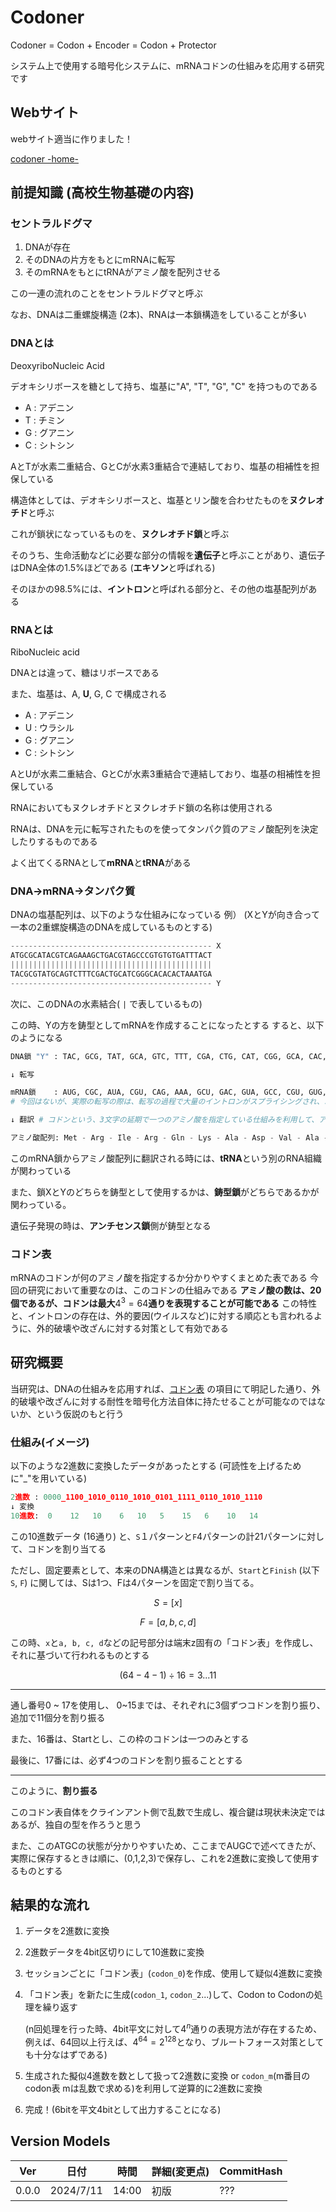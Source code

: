 # Codoner
Codoner = Codon + Encoder = Codon + Protector

システム上で使用する暗号化システムに、mRNAコドンの仕組みを応用する研究です

## Webサイト
webサイト適当に作りました！

[codoner -home- ](https://citrus-mizuha.github.io/codoner.github.io/)


## 前提知識 (高校生物基礎の内容)
### セントラルドグマ

1. DNAが存在
2. そのDNAの片方をもとにmRNAに転写
3. そのmRNAをもとにtRNAがアミノ酸を配列させる

この一連の流れのことをセントラルドグマと呼ぶ

なお、DNAは二重螺旋構造 (2本)、RNAは一本鎖構造をしていることが多い

### DNAとは
DeoxyriboNucleic Acid

デオキシリボースを糖として持ち、塩基に"A", "T", "G", "C" を持つものである
- A : アデニン
- T : チミン
- G : グアニン
- C : シトシン

AとTが水素二重結合、GとCが水素3重結合で連結しており、塩基の相補性を担保している

構造体としては、デオキシリボースと、塩基とリン酸を合わせたものを**ヌクレオチド**と呼ぶ

これが鎖状になっているものを、**ヌクレオチド鎖**と呼ぶ

そのうち、生命活動などに必要な部分の情報を**遺伝子**と呼ぶことがあり、遺伝子はDNA全体の1.5%ほどである (**エキソン**と呼ばれる)

そのほかの98.5%には、**イントロン**と呼ばれる部分と、その他の塩基配列がある

### RNAとは
RiboNucleic acid

DNAとは違って、糖はリボースである

また、塩基は、A, **U**, G, C で構成される

- A : アデニン
- U : ウラシル
- G : グアニン
- C : シトシン

AとUが水素二重結合、GとCが水素3重結合で連結しており、塩基の相補性を担保している

RNAにおいてもヌクレオチドとヌクレオチド鎖の名称は使用される

RNAは、DNAを元に転写されたものを使ってタンパク質のアミノ酸配列を決定したりするものである

よく出てくるRNAとして**mRNA**と**tRNA**がある

### DNA->mRNA->タンパク質
DNAの塩基配列は、以下のような仕組みになっている
例） (XとYが向き合って一本の2重螺旋構造のDNAを成しているものとする)
```python
--------------------------------------------- X
ATGCGCATACGTCAGAAAGCTGACGTAGCCCGTGTGTGATTTACT
|||||||||||||||||||||||||||||||||||||||||||||
TACGCGTATGCAGTCTTTCGACTGCATCGGGCACACACTAAATGA
--------------------------------------------- Y
```
次に、このDNAの水素結合( `|` で表しているもの)

この時、Yの方を鋳型としてmRNAを作成することになったとする
すると、以下のようになる
```python
DNA鎖 "Y" : TAC, GCG, TAT, GCA, GTC, TTT, CGA, CTG, CAT, CGG, GCA, CAC, ACT, AAA, TGA

↓ 転写

mRNA鎖    : AUG, CGC, AUA, CGU, CAG, AAA, GCU, GAC, GUA, GCC, CGU, GUG, UGA, UUU, ACU
# 今回はないが、実際の転写の際は、転写の過程で大量のイントロンがスプライシングされ、エキソンのみの情報に書き換えられる

↓ 翻訳 # コドンという、3文字の延期で一つのアミノ酸を指定している仕組みを利用して、アミノ酸配列に変換 (翻訳) できる

アミノ酸配列: Met - Arg - Ile - Arg - Gln - Lys - Ala - Asp - Val - Ala - Arg - Val - Stop
```
このmRNA鎖からアミノ酸配列に翻訳される時には、**tRNA**という別のRNA組織が関わっている

また、鎖XとYのどちらを鋳型として使用するかは、**鋳型鎖**がどちらであるかが関わっている。

遺伝子発現の時は、**アンチセンス鎖**側が鋳型となる

### コドン表
mRNAのコドンが何のアミノ酸を指定するか分かりやすくまとめた表である
今回の研究において重要なのは、このコドンの仕組みである
**アミノ酸の数は、20個であるが、コドンは最大**$4^3 = 64$**通りを表現することが可能である**
この特性と、イントロンの存在は、外的要因(ウイルスなど)に対する順応とも言われるように、外的破壊や改ざんに対する対策として有効である

## 研究概要
当研究は、DNAの仕組みを応用すれば、[コドン表](#コドン表) の項目にて明記した通り、外的破壊や改ざんに対する耐性を暗号化方法自体に持たせることが可能なのではないか、という仮説のもと行う
### 仕組み(イメージ)
以下のような2進数に変換したデータがあったとする
(可読性を上げるために"_"を用いている)
```python
2進数 : 0000_1100_1010_0110_1010_0101_1111_0110_1010_1110
↓ 変換
10進数:  0    12   10    6   10   5    15   6    10   14
```
この10進数データ (16通り) と、`S`１パターンと`F`4パターンの計21パターンに対して、コドンを割り当てる

ただし、固定要素として、本来のDNA構造とは異なるが、`Start`と`Finish` (以下 `S`, `F`) に関しては、Sは1つ、Fは4パターンを固定で割り当てる。
```math
S = [x]
```
```math
F = [a, b, c, d]
```
この時、`x`と`a, b, c, d`などの記号部分は端末z固有の「コドン表」を作成し、それに基づいて行われるものとする

```math
(64-4-1)÷16 = 3...11
```
***
通し番号0 ~ 17を使用し、
0~15までは、それぞれに3個ずつコドンを割り振り、追加で11個分を割り振る

また、16番は、Startとし、この枠のコドンは一つのみとする

最後に、17番には、必ず4つのコドンを割り振ることとする
***
このように、**割り振る**

このコドン表自体をクラインアント側で乱数で生成し、複合鍵は現状未決定ではあるが、独自の型を作ろうと思う

また、このATGCの状態が分かりやすいため、ここまでAUGCで述べてきたが、実際に保存するときは順に、(0,1,2,3)で保存し、これを2進数に変換して使用するものとする

## 結果的な流れ
1. データを2進数に変換
2. 2進数データを4bit区切りにして10進数に変換
3. セッションごとに「コドン表」(`codon_0`)を作成、使用して疑似4進数に変換
4. 「コドン表」を新たに生成(`codon_1`, `codon_2`...)して、Codon to Codonの処理を繰り返す

   (n回処理を行った時、4bit平文に対して$4^n$通りの表現方法が存在するため、例えば、64回以上行えば、$`4^{64} = 2^{128}`$となり、ブルートフォース対策としても十分なはずである)
5. 生成された擬似4進数を数として扱って2進数に変換 or `codon_m`(m番目のcodon表 mは乱数で求める)を利用して逆算的に2進数に変換
6. 完成！(6bitを平文4bitとして出力することになる)

## Version Models
|Ver|日付|時間|詳細(変更点)|CommitHash|
|---|---|---|---|---|
|0.0.0|2024/7/11|14:00|初版|???|
